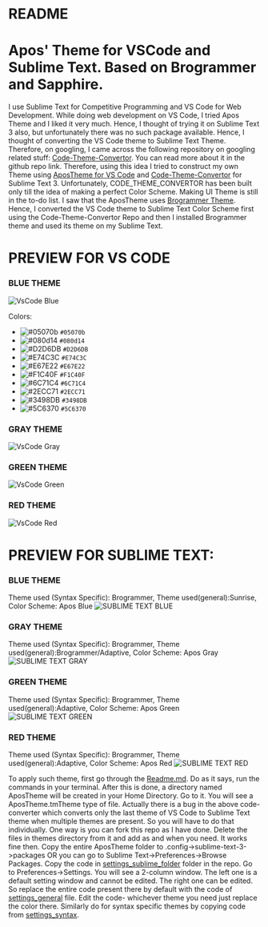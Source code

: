 # README
# Apos' Theme for VSCode and Sublime Text. Based on Brogrammer and Sapphire.
I use Sublime Text for Competitive Programming and VS Code for Web Development. While doing web development on VS Code, I tried Apos Theme and I liked it very much. Hence, I thought of trying it on Sublime Text 3 also, but unfortunately there was no such package available. Hence, I thought of converting the VS Code theme to Sublime Text Theme. Therefore, on googling, I came across the following repository on googling related stuff:
<a href="https://github.com/tobiastimm/code-theme-converter" target="_blank">Code-Theme-Convertor</a>. You can read more about it in the github repo link. Therefore, using this idea I tried to construct my own Theme using <a href="https://github.com/Apostolique/AposTheme" target="_blank">AposTheme for VS Code</a> and <a href="https://github.com/tobiastimm/code-theme-converter" target="_blank">Code-Theme-Convertor</a> for Sublime Text 3. Unfortunately, CODE_THEME_CONVERTOR has been built only till the idea of making a perfect Color Scheme. Making UI Theme is still in the to-do list.
I saw that the AposTheme uses <a href="https://github.com/kenwheeler/brogrammer-theme" target="_blank">Brogrammer Theme</a>. Hence, I converted the VS Code theme to Sublime Text Color Scheme first using the Code-Theme-Convertor Repo and then I installed Brogrammer theme and used its theme on my Sublime Text.
# PREVIEW FOR VS CODE
### BLUE THEME
<img src="https://github.com/adipro7/AposTheme/blob/master/docs/VS%20CODE_BLUE.png" alt="VsCode Blue">

Colors:
- ![#05070b](https://placehold.it/15/05070b/000000?text=+) `#05070b`
- ![#080d14](https://placehold.it/15/080d14/000000?text=+) `#080d14`
- ![#D2D6DB](https://placehold.it/15/D2D6DB/000000?text=+) `#D2D6DB`
- ![#E74C3C](https://placehold.it/15/E74C3C/000000?text=+) `#E74C3C`
- ![#E67E22](https://placehold.it/15/E67E22/000000?text=+) `#E67E22`
- ![#F1C40F](https://placehold.it/15/F1C40F/000000?text=+) `#F1C40F`
- ![#6C71C4](https://placehold.it/15/6C71C4/000000?text=+) `#6C71C4`
- ![#2ECC71](https://placehold.it/15/2ECC71/000000?text=+) `#2ECC71`
- ![#3498DB](https://placehold.it/15/3498DB/000000?text=+) `#3498DB`
- ![#5C6370](https://placehold.it/15/5C6370/000000?text=+) `#5C6370`

### GRAY THEME
<img src="https://github.com/adipro7/AposTheme/blob/master/docs/VS%20CODE%20GRAY.png" alt="VsCode Gray">

### GREEN THEME
<img src="https://github.com/adipro7/AposTheme/blob/master/docs/VS%20CODE%20GREEN.png" alt="VsCode Green">

### RED THEME
<img src="https://github.com/adipro7/AposTheme/blob/master/docs/VS%20CODE%20RED.png" alt="VsCode Red">

# PREVIEW FOR SUBLIME TEXT:
### BLUE THEME
Theme used (Syntax Specific): Brogrammer, Theme used(general):Sunrise, Color Scheme: Apos Blue
<img src="https://github.com/adipro7/AposTheme/blob/master/docs/SUBLIME%20TEXT%20BLUE.png" alt="SUBLIME TEXT BLUE">

### GRAY THEME
Theme used (Syntax Specific): Brogrammer, Theme used(general):Brogrammer/Adaptive, Color Scheme: Apos Gray
<img src="https://github.com/adipro7/AposTheme/blob/master/docs/SUBLIME%20TEXT%20GRAY.png" alt="SUBLIME TEXT GRAY">

### GREEN THEME
Theme used (Syntax Specific): Brogrammer, Theme used(general):Adaptive, Color Scheme: Apos Green
<img src="https://github.com/adipro7/AposTheme/blob/master/docs/SUBLIME%20TEXT%20GREEN.png" alt="SUBLIME TEXT GREEN">

### RED THEME
Theme used (Syntax Specific): Brogrammer, Theme used(general):Adaptive, Color Scheme: Apos Red
<img src="https://github.com/adipro7/AposTheme/blob/master/docs/SUBLIME%20TEXT%20RED.png" alt="SUBLIME TEXT RED">

To apply such theme, first go through the <a href="https://github.com/tobiastimm/code-theme-converter" target="_blank">Readme.md</a>. Do as it says, run the commands in your terminal. After this is done, a directory named AposTheme will be created in your Home Directory. Go to it. You will see a AposTheme.tmTheme type of file. Actually there is a bug in the above code-converter which converts only the last theme of VS Code to Sublime Text theme when multiple themes are present. So you will have to do that individually. One way is you can fork this repo as I have done. Delete the files in themes directory from it and add as and when you need. It works fine then. Copy the entire AposTheme folder to .config->sublime-text-3->packages OR you can go to Sublime Text->Preferences->Browse Packages. Copy the code in <a href="https://github.com/adipro7/AposTheme/tree/master/settings_sublime" target="_blank">settings_sublime_folder</a> folder in the repo. Go to Preferences->Settings. You will see a 2-column window. The left one is a default setting window and cannot be edited. The right one can be edited. So replace the entire code present there by default with the code of <a href="https://github.com/adipro7/AposTheme/blob/master/settings_sublime/settings_general" target="_blank">settings_general</a> file. Edit the code- whichever theme you need just replace the color there. Similarly do for syntax specific themes by copying code from <a href="https://github.com/adipro7/AposTheme/blob/master/settings_sublime/syntax_specific" target="_blank">settings_syntax</a>.
